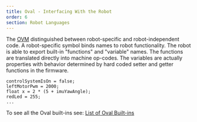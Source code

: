 ```yaml
---
title: Oval - Interfacing With the Robot
order: 6
section: Robot Languages
---
```


The [OVM](/robot-languages/oval-oval-virtual-machine) distinguished between robot-specific and robot-independent code. A robot-specific symbol binds names to robot functionality. The robot is able to export built-in "functions" and "variable" names. The functions are translated directly into machine op-codes. The variables are actually properties with behavior determined by hard coded setter and getter functions in the firmware. 

```
controlSystemIsOn = false;
leftMotorPwm = 2000;
float x = 2 * (5 + imuYawAngle);
redLed = 255;
...
```

To see all the Oval built-ins see: [List of Oval Built-ins](/robot-languages/oval-list-of-oval-built-ins)